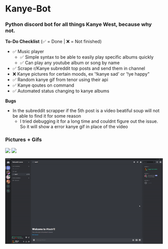 # Kanye-Bot
### Python discord bot for all things Kanye West, because why not.

**To-Do Checklist**
(:white_check_mark: = Done | :x: = Not finished)
  - :white_check_mark: Music player 
    - :white_check_mark: Simple syntax to be able to easily play specific albums quickly
    - :white_check_mark: Can play any youtube album or song by name 
  - :white_check_mark: Scrape r/Kanye subreddit top posts and send them in channel
  - :x: Kanye pictures for certain moods, ex '!kanye sad' or '!ye happy"
  - :white_check_mark: Random kanye gif from tenor using their api
  - :white_check_mark: Kanye qoutes on command
  - :white_check_mark: Automated status changing to kanye albums
  
**Bugs**
  - In the subreddit scrapper if the 5th post is a video beatiful soup will not be able to find it for some reason
    - I tried debugging it for a long time and couldnt figure out the issue. So it will show a error kanye gif in place of the video

### Pictures + Gifs
<img src="https://i.imgur.com/iRfiZYu.png"/>

<img src="https://i.imgur.com/PkovK6u.png"/>

![](HELPERS/KanyeBot1.gif)
